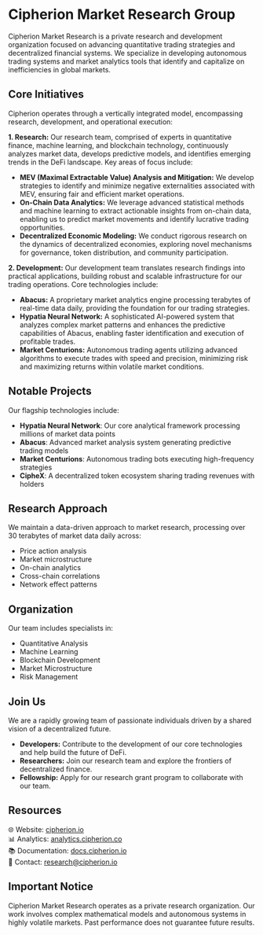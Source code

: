 # Cipherion Market Research Group

Cipherion Market Research is a private research and development organization focused on advancing quantitative trading strategies and decentralized financial systems. We specialize in developing autonomous trading systems and market analytics tools that identify and capitalize on inefficiencies in global markets.


## Core Initiatives

Cipherion operates through a vertically integrated model, encompassing research, development, and operational execution:

**1. Research:** Our research team, comprised of experts in quantitative finance, machine learning, and blockchain technology, continuously analyzes market data, develops predictive models, and identifies emerging trends in the DeFi landscape. Key areas of focus include:

* **MEV (Maximal Extractable Value) Analysis and Mitigation:** We develop strategies to identify and minimize negative externalities associated with MEV, ensuring fair and efficient market operations.
* **On-Chain Data Analytics:** We leverage advanced statistical methods and machine learning to extract actionable insights from on-chain data, enabling us to predict market movements and identify lucrative trading opportunities.
* **Decentralized Economic Modeling:** We conduct rigorous research on the dynamics of decentralized economies, exploring novel mechanisms for governance, token distribution, and community participation.


**2. Development:** Our development team translates research findings into practical applications, building robust and scalable infrastructure for our trading operations. Core technologies include:

* **Abacus:** A proprietary market analytics engine processing terabytes of real-time data daily, providing the foundation for our trading strategies.
* **Hypatia Neural Network:** A sophisticated AI-powered system that analyzes complex market patterns and enhances the predictive capabilities of Abacus, enabling faster identification and execution of profitable trades.
* **Market Centurions:** Autonomous trading agents utilizing advanced algorithms to execute trades with speed and precision, minimizing risk and maximizing returns within volatile market conditions.

## Notable Projects

Our flagship technologies include:

- **Hypatia Neural Network**: Our core analytical framework processing millions of market data points
- **Abacus**: Advanced market analysis system generating predictive trading models
- **Market Centurions**: Autonomous trading bots executing high-frequency strategies
- **CipheX**: A decentralized token ecosystem sharing trading revenues with holders

## Research Approach

We maintain a data-driven approach to market research, processing over 30 terabytes of market data daily across:

- Price action analysis
- Market microstructure
- On-chain analytics
- Cross-chain correlations
- Network effect patterns

## Organization

Our team includes specialists in:

- Quantitative Analysis
- Machine Learning
- Blockchain Development
- Market Microstructure
- Risk Management

## Join Us

We are a rapidly growing team of passionate individuals driven by a shared vision of a decentralized future. 

- **Developers:** Contribute to the development of our core technologies and help build the future of DeFi.
- **Researchers:**  Join our research team and explore the frontiers of decentralized finance.
- **Fellowship:** Apply for our research grant program to collaborate with our team.

## Resources

🌐 Website: [cipherion.io](https://cipherion.io)  
📊 Analytics: [analytics.cipherion.co](https://ciphex.io)  
📚 Documentation: [docs.cipherion.io](https://docs.cipherion.io)  
📧 Contact: research@cipherion.io

## Important Notice

Cipherion Market Research operates as a private research organization. Our work involves complex mathematical models and autonomous systems in highly volatile markets. Past performance does not guarantee future results.
